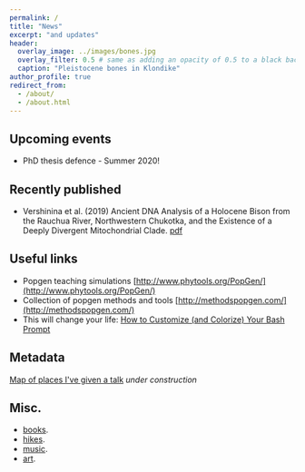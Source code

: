 ```yaml
---
permalink: /
title: "News"
excerpt: "and updates"
header:
  overlay_image: ../images/bones.jpg
  overlay_filter: 0.5 # same as adding an opacity of 0.5 to a black background
  caption: "Pleistocene bones in Klondike"
author_profile: true
redirect_from: 
  - /about/
  - /about.html
---
```


Upcoming events
------

* PhD thesis defence - Summer 2020!


Recently published
------
* Vershinina et al. (2019) Ancient DNA Analysis of a Holocene Bison from the Rauchua River, Northwestern Chukotka, and the Existence of a Deeply Divergent Mitochondrial Clade. [pdf](https://www.researchgate.net/publication/335696451_Ancient_DNA_Analysis_of_a_Holocene_Bison_from_the_Rauchua_River_Northwestern_Chukotka_and_the_Existence_of_a_Deeply_Divergent_Mitochondrial_Clade)


Useful links
------
- Popgen teaching simulations [http://www.phytools.org/PopGen/](http://www.phytools.org/PopGen/)
- Collection of popgen methods and tools [http://methodspopgen.com/](http://methodspopgen.com/)
- This will change your life: [How to Customize (and Colorize) Your Bash Prompt](https://www.howtogeek.com/307701/how-to-customize-and-colorize-your-bash-prompt/)

Metadata
------
[Map of places I've given a talk](https://avershinina.github.io/talkmap.html) *under construction*

Misc.
------
- [books](https://www.goodreads.com/bio_alice).
- [hikes](https://www.komoot.com/user/575873982494).
- [music](https://bandcamp.com/avershinina/).
- [art](tbd). 

